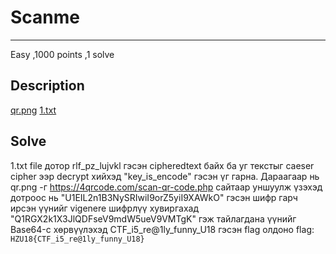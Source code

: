# Scanme
***
Easy 
,1000 points
,1 solve

## Description

<a href="https://github.com/Uz169/HZU18-2023-writeup/blob/main/Round2/Cryptography/Scanme/qr.png">qr.png</a>
<a href="https://github.com/Uz169/HZU18-2023-writeup/blob/main/Round2/Cryptography/Scanme/1.txt"> 1.txt </a>

## Solve
1.txt file дотор rlf_pz_lujvkl гэсэн cipheredtext байх ба уг текстыг caeser cipher ээр decrypt хийхэд "key_is_encode" гэсэн үг гарна.
Дараагаар нь qr.png -г https://4qrcode.com/scan-qr-code.php сайтаар уншуулж үзэхэд дотроос нь "U1EIL2n1B3NySRIwiI9orZ5yiI9XAWkO" гэсэн шифр гарч ирсэн үүнийг vigenere шифрлүү хувиргахад "Q1RGX2k1X3JlQDFseV9mdW5ueV9VMTgK" гэж тайлагдана үүнийг Base64-с хөрвүүлэхэд CTF_i5_re@1ly_funny_U18 гэсэн flag олдоно
flag: ```HZU18{CTF_i5_re@1ly_funny_U18}```
